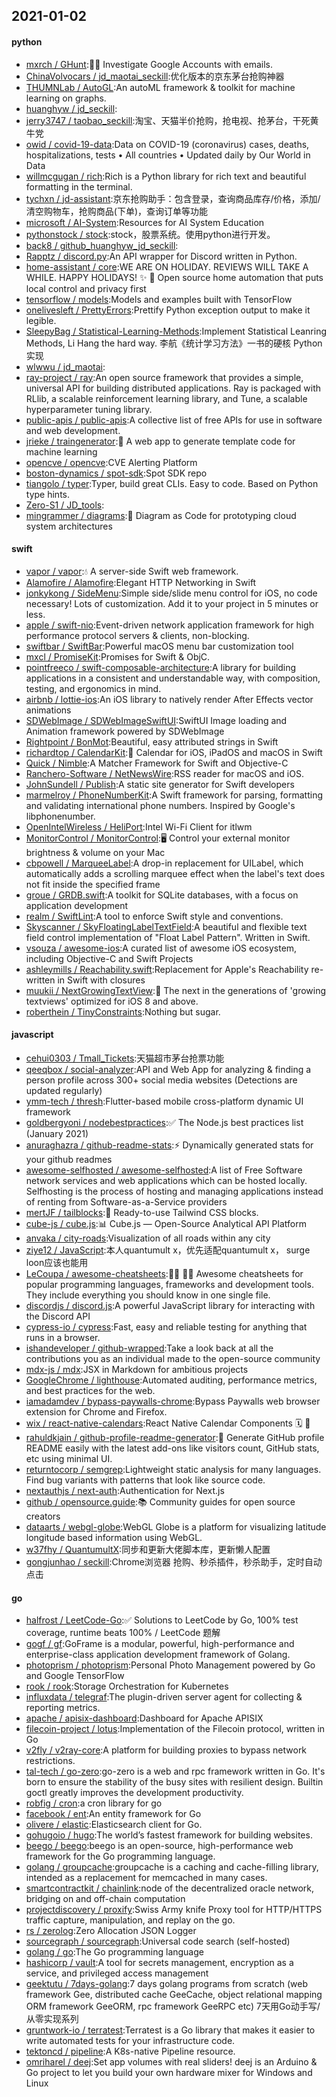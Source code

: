 ## 2021-01-02

#### python
* [mxrch / GHunt](https://github.com/mxrch/GHunt):🕵️‍♂️
Investigate Google Accounts with emails.
* [ChinaVolvocars / jd_maotai_seckill](https://github.com/ChinaVolvocars/jd_maotai_seckill):优化版本的京东茅台抢购神器
* [THUMNLab / AutoGL](https://github.com/THUMNLab/AutoGL):An autoML framework & toolkit for machine learning on graphs.
* [huanghyw / jd_seckill](https://github.com/huanghyw/jd_seckill):
* [jerry3747 / taobao_seckill](https://github.com/jerry3747/taobao_seckill):淘宝、天猫半价抢购，抢电视、抢茅台，干死黄牛党
* [owid / covid-19-data](https://github.com/owid/covid-19-data):Data on COVID-19 (coronavirus) cases, deaths, hospitalizations, tests • All countries • Updated daily by Our World in Data
* [willmcgugan / rich](https://github.com/willmcgugan/rich):Rich is a Python library for rich text and beautiful formatting in the terminal.
* [tychxn / jd-assistant](https://github.com/tychxn/jd-assistant):京东抢购助手：包含登录，查询商品库存/价格，添加/清空购物车，抢购商品(下单)，查询订单等功能
* [microsoft / AI-System](https://github.com/microsoft/AI-System):Resources for AI System Education
* [pythonstock / stock](https://github.com/pythonstock/stock):stock，股票系统。使用python进行开发。
* [back8 / github_huanghyw_jd_seckill](https://github.com/back8/github_huanghyw_jd_seckill):
* [Rapptz / discord.py](https://github.com/Rapptz/discord.py):An API wrapper for Discord written in Python.
* [home-assistant / core](https://github.com/home-assistant/core):WE ARE ON HOLIDAY. REVIEWS WILL TAKE A WHILE. HAPPY HOLIDAYS!
✨
🏡
Open source home automation that puts local control and privacy first
* [tensorflow / models](https://github.com/tensorflow/models):Models and examples built with TensorFlow
* [onelivesleft / PrettyErrors](https://github.com/onelivesleft/PrettyErrors):Prettify Python exception output to make it legible.
* [SleepyBag / Statistical-Learning-Methods](https://github.com/SleepyBag/Statistical-Learning-Methods):Implement Statistical Leanring Methods, Li Hang the hard way. 李航《统计学习方法》一书的硬核 Python 实现
* [wlwwu / jd_maotai](https://github.com/wlwwu/jd_maotai):
* [ray-project / ray](https://github.com/ray-project/ray):An open source framework that provides a simple, universal API for building distributed applications. Ray is packaged with RLlib, a scalable reinforcement learning library, and Tune, a scalable hyperparameter tuning library.
* [public-apis / public-apis](https://github.com/public-apis/public-apis):A collective list of free APIs for use in software and web development.
* [jrieke / traingenerator](https://github.com/jrieke/traingenerator):🧙
A web app to generate template code for machine learning
* [opencve / opencve](https://github.com/opencve/opencve):CVE Alerting Platform
* [boston-dynamics / spot-sdk](https://github.com/boston-dynamics/spot-sdk):Spot SDK repo
* [tiangolo / typer](https://github.com/tiangolo/typer):Typer, build great CLIs. Easy to code. Based on Python type hints.
* [Zero-S1 / JD_tools](https://github.com/Zero-S1/JD_tools):
* [mingrammer / diagrams](https://github.com/mingrammer/diagrams):🎨
Diagram as Code for prototyping cloud system architectures

#### swift
* [vapor / vapor](https://github.com/vapor/vapor):💧
A server-side Swift web framework.
* [Alamofire / Alamofire](https://github.com/Alamofire/Alamofire):Elegant HTTP Networking in Swift
* [jonkykong / SideMenu](https://github.com/jonkykong/SideMenu):Simple side/slide menu control for iOS, no code necessary! Lots of customization. Add it to your project in 5 minutes or less.
* [apple / swift-nio](https://github.com/apple/swift-nio):Event-driven network application framework for high performance protocol servers & clients, non-blocking.
* [swiftbar / SwiftBar](https://github.com/swiftbar/SwiftBar):Powerful macOS menu bar customization tool
* [mxcl / PromiseKit](https://github.com/mxcl/PromiseKit):Promises for Swift & ObjC.
* [pointfreeco / swift-composable-architecture](https://github.com/pointfreeco/swift-composable-architecture):A library for building applications in a consistent and understandable way, with composition, testing, and ergonomics in mind.
* [airbnb / lottie-ios](https://github.com/airbnb/lottie-ios):An iOS library to natively render After Effects vector animations
* [SDWebImage / SDWebImageSwiftUI](https://github.com/SDWebImage/SDWebImageSwiftUI):SwiftUI Image loading and Animation framework powered by SDWebImage
* [Rightpoint / BonMot](https://github.com/Rightpoint/BonMot):Beautiful, easy attributed strings in Swift
* [richardtop / CalendarKit](https://github.com/richardtop/CalendarKit):📅
Calendar for iOS, iPadOS and macOS in Swift
* [Quick / Nimble](https://github.com/Quick/Nimble):A Matcher Framework for Swift and Objective-C
* [Ranchero-Software / NetNewsWire](https://github.com/Ranchero-Software/NetNewsWire):RSS reader for macOS and iOS.
* [JohnSundell / Publish](https://github.com/JohnSundell/Publish):A static site generator for Swift developers
* [marmelroy / PhoneNumberKit](https://github.com/marmelroy/PhoneNumberKit):A Swift framework for parsing, formatting and validating international phone numbers. Inspired by Google's libphonenumber.
* [OpenIntelWireless / HeliPort](https://github.com/OpenIntelWireless/HeliPort):Intel Wi-Fi Client for itlwm
* [MonitorControl / MonitorControl](https://github.com/MonitorControl/MonitorControl):🖥
Control your external monitor brightness & volume on your Mac
* [cbpowell / MarqueeLabel](https://github.com/cbpowell/MarqueeLabel):A drop-in replacement for UILabel, which automatically adds a scrolling marquee effect when the label's text does not fit inside the specified frame
* [groue / GRDB.swift](https://github.com/groue/GRDB.swift):A toolkit for SQLite databases, with a focus on application development
* [realm / SwiftLint](https://github.com/realm/SwiftLint):A tool to enforce Swift style and conventions.
* [Skyscanner / SkyFloatingLabelTextField](https://github.com/Skyscanner/SkyFloatingLabelTextField):A beautiful and flexible text field control implementation of "Float Label Pattern". Written in Swift.
* [vsouza / awesome-ios](https://github.com/vsouza/awesome-ios):A curated list of awesome iOS ecosystem, including Objective-C and Swift Projects
* [ashleymills / Reachability.swift](https://github.com/ashleymills/Reachability.swift):Replacement for Apple's Reachability re-written in Swift with closures
* [muukii / NextGrowingTextView](https://github.com/muukii/NextGrowingTextView):📝
The next in the generations of 'growing textviews' optimized for iOS 8 and above.
* [roberthein / TinyConstraints](https://github.com/roberthein/TinyConstraints):Nothing but sugar.

#### javascript
* [cehui0303 / Tmall_Tickets](https://github.com/cehui0303/Tmall_Tickets):天猫超市茅台抢票功能
* [qeeqbox / social-analyzer](https://github.com/qeeqbox/social-analyzer):API and Web App for analyzing & finding a person profile across 300+ social media websites (Detections are updated regularly)
* [ymm-tech / thresh](https://github.com/ymm-tech/thresh):Flutter-based mobile cross-platform dynamic UI framework
* [goldbergyoni / nodebestpractices](https://github.com/goldbergyoni/nodebestpractices):✅
The Node.js best practices list (January 2021)
* [anuraghazra / github-readme-stats](https://github.com/anuraghazra/github-readme-stats):⚡
Dynamically generated stats for your github readmes
* [awesome-selfhosted / awesome-selfhosted](https://github.com/awesome-selfhosted/awesome-selfhosted):A list of Free Software network services and web applications which can be hosted locally. Selfhosting is the process of hosting and managing applications instead of renting from Software-as-a-Service providers
* [mertJF / tailblocks](https://github.com/mertJF/tailblocks):🎉
Ready-to-use Tailwind CSS blocks.
* [cube-js / cube.js](https://github.com/cube-js/cube.js):📊
Cube.js — Open-Source Analytical API Platform
* [anvaka / city-roads](https://github.com/anvaka/city-roads):Visualization of all roads within any city
* [ziye12 / JavaScript](https://github.com/ziye12/JavaScript):本人quantumult x，优先适配quantumult x， surge loon应该也能用
* [LeCoupa / awesome-cheatsheets](https://github.com/LeCoupa/awesome-cheatsheets):👩‍💻
👨‍💻
Awesome cheatsheets for popular programming languages, frameworks and development tools. They include everything you should know in one single file.
* [discordjs / discord.js](https://github.com/discordjs/discord.js):A powerful JavaScript library for interacting with the Discord API
* [cypress-io / cypress](https://github.com/cypress-io/cypress):Fast, easy and reliable testing for anything that runs in a browser.
* [ishandeveloper / github-wrapped](https://github.com/ishandeveloper/github-wrapped):Take a look back at all the contributions you as an individual made to the open-source community
* [mdx-js / mdx](https://github.com/mdx-js/mdx):JSX in Markdown for ambitious projects
* [GoogleChrome / lighthouse](https://github.com/GoogleChrome/lighthouse):Automated auditing, performance metrics, and best practices for the web.
* [iamadamdev / bypass-paywalls-chrome](https://github.com/iamadamdev/bypass-paywalls-chrome):Bypass Paywalls web browser extension for Chrome and Firefox.
* [wix / react-native-calendars](https://github.com/wix/react-native-calendars):React Native Calendar Components
🗓️
📆
* [rahuldkjain / github-profile-readme-generator](https://github.com/rahuldkjain/github-profile-readme-generator):🚀
Generate GitHub profile README easily with the latest add-ons like visitors count, GitHub stats, etc using minimal UI.
* [returntocorp / semgrep](https://github.com/returntocorp/semgrep):Lightweight static analysis for many languages. Find bug variants with patterns that look like source code.
* [nextauthjs / next-auth](https://github.com/nextauthjs/next-auth):Authentication for Next.js
* [github / opensource.guide](https://github.com/github/opensource.guide):📚
Community guides for open source creators
* [dataarts / webgl-globe](https://github.com/dataarts/webgl-globe):WebGL Globe is a platform for visualizing latitude longitude based information using WebGL.
* [w37fhy / QuantumultX](https://github.com/w37fhy/QuantumultX):同步和更新大佬脚本库，更新懒人配置
* [gongjunhao / seckill](https://github.com/gongjunhao/seckill):Chrome浏览器 抢购、秒杀插件，秒杀助手，定时自动点击

#### go
* [halfrost / LeetCode-Go](https://github.com/halfrost/LeetCode-Go):✅
Solutions to LeetCode by Go, 100% test coverage, runtime beats 100% / LeetCode 题解
* [gogf / gf](https://github.com/gogf/gf):GoFrame is a modular, powerful, high-performance and enterprise-class application development framework of Golang.
* [photoprism / photoprism](https://github.com/photoprism/photoprism):Personal Photo Management powered by Go and Google TensorFlow
* [rook / rook](https://github.com/rook/rook):Storage Orchestration for Kubernetes
* [influxdata / telegraf](https://github.com/influxdata/telegraf):The plugin-driven server agent for collecting & reporting metrics.
* [apache / apisix-dashboard](https://github.com/apache/apisix-dashboard):Dashboard for Apache APISIX
* [filecoin-project / lotus](https://github.com/filecoin-project/lotus):Implementation of the Filecoin protocol, written in Go
* [v2fly / v2ray-core](https://github.com/v2fly/v2ray-core):A platform for building proxies to bypass network restrictions.
* [tal-tech / go-zero](https://github.com/tal-tech/go-zero):go-zero is a web and rpc framework written in Go. It's born to ensure the stability of the busy sites with resilient design. Builtin goctl greatly improves the development productivity.
* [robfig / cron](https://github.com/robfig/cron):a cron library for go
* [facebook / ent](https://github.com/facebook/ent):An entity framework for Go
* [olivere / elastic](https://github.com/olivere/elastic):Elasticsearch client for Go.
* [gohugoio / hugo](https://github.com/gohugoio/hugo):The world’s fastest framework for building websites.
* [beego / beego](https://github.com/beego/beego):beego is an open-source, high-performance web framework for the Go programming language.
* [golang / groupcache](https://github.com/golang/groupcache):groupcache is a caching and cache-filling library, intended as a replacement for memcached in many cases.
* [smartcontractkit / chainlink](https://github.com/smartcontractkit/chainlink):node of the decentralized oracle network, bridging on and off-chain computation
* [projectdiscovery / proxify](https://github.com/projectdiscovery/proxify):Swiss Army knife Proxy tool for HTTP/HTTPS traffic capture, manipulation, and replay on the go.
* [rs / zerolog](https://github.com/rs/zerolog):Zero Allocation JSON Logger
* [sourcegraph / sourcegraph](https://github.com/sourcegraph/sourcegraph):Universal code search (self-hosted)
* [golang / go](https://github.com/golang/go):The Go programming language
* [hashicorp / vault](https://github.com/hashicorp/vault):A tool for secrets management, encryption as a service, and privileged access management
* [geektutu / 7days-golang](https://github.com/geektutu/7days-golang):7 days golang programs from scratch (web framework Gee, distributed cache GeeCache, object relational mapping ORM framework GeeORM, rpc framework GeeRPC etc) 7天用Go动手写/从零实现系列
* [gruntwork-io / terratest](https://github.com/gruntwork-io/terratest):Terratest is a Go library that makes it easier to write automated tests for your infrastructure code.
* [tektoncd / pipeline](https://github.com/tektoncd/pipeline):A K8s-native Pipeline resource.
* [omriharel / deej](https://github.com/omriharel/deej):Set app volumes with real sliders! deej is an Arduino & Go project to let you build your own hardware mixer for Windows and Linux

